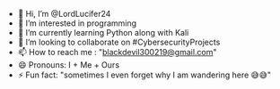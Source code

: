 - 👋 Hi, I’m @LordLucifer24
- 👀 I’m interested in programming 
- 🌱 I’m currently learning Python along with Kali
- 💞️ I’m looking to collaborate on #CybersecurityProjects 
- 📫 How to reach me : "blackdevil300219@gmail.com"
- 😄 Pronouns: I + Me + Ours
- ⚡ Fun fact: "sometimes I even forget why I am wandering here 😅😅"

<!---
LordLucifer24/LordLucifer24 is a ✨ special ✨ repository because its `README.md` (this file) appears on your GitHub profile.
You can click the Preview link to take a look at your changes.
--->
